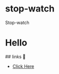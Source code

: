 # stop-watch
Stop-watch
<h1>Hello</h1>
<p></p>
## links 💫 <br>
<ul>
  <li><a href="https://sivaprasath2004.github.io/stop-watch//"> Click Here</a></li>
</ul>
